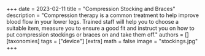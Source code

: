 +++
date = 2023-02-11
title = "Compression Stocking and Braces"
description = "Compression therapy is a common treatment to help improve blood flow in your lower legs. Trained staff will help you to choose a suitable item, measure you to ensure a good fit and instruct you on how to put compression stockings or braces on and take them off."
authors = []
[taxonomies]
tags = ["device"]
[extra]
math = false
image = "stockings.jpg"
+++

<!--

 It usually involves the use of elastic stockings or wraps. The elastic provides compression on your legs, ankles and feet. This helps prevent blood from pooling and fluid from building up in these areas.
 -->

